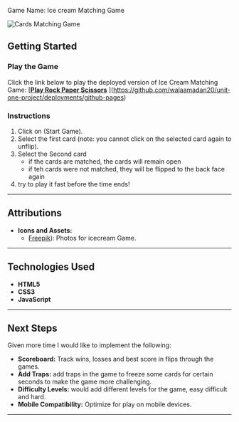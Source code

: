  Game Name: Ice cream Matching Game

![Cards Matching Game](https://github.com/user-attachments/assets/437f9708-30f6-40ff-979f-61047a25db83)



## Getting Started

### Play the Game
Click the link below to play the deployed version of Ice Cream Matching Game:
[[**Play Rock Paper Scissors**](https://your-deployment-link.com)
](https://github.com/walaamadan20/unit-one-project/deployments/github-pages)
### Instructions
1. Click on (Start Game).
2. Select the first card (note: you cannot click on the selected card again to unflip).
3. Select the Second card
   - if the cards are matched, the cards will remain open
   - if teh cards were not matched, they will be flipped to the back face again
4. try to play it fast before the time ends!

---

## Attributions
- **Icons and Assets:**
  - [Freepik](https://www.freepik.com/)): Photos for icecream Game.

---

## Technologies Used
- **HTML5**
- **CSS3**
- **JavaScript**

---

## Next Steps
Given more time I would like to implement the following:
- **Scoreboard:** Track wins, losses and best score in flips through the games.
- **Add Traps:** add traps in the game to freeze some cards for certain seconds to make the game more challenging.
- **Difficulty Levels:** would add different levels for the game, easy difficult and hard.
- **Mobile Compatibility:** Optimize for play on mobile devices.

---

